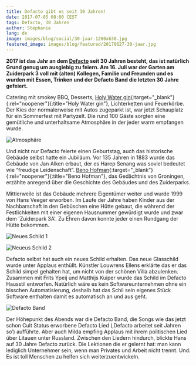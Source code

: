 ```yaml
---
title: Defacto gibt es seit 30 Jahren!
date: 2017-07-05 08:00 CEST
tags: Defacto, 30 Jahren
author: Stéphanie
lang: de
image: images/blog/social/30-jaar-1200x630.jpg
featured_image: images/blog/featured/20170627-30-jaar.jpg
---
```


**2017 ist das Jahr an dem [Defacto](/uber-uns/) seit 30 Jahren besteht, das ist natürlich Grund genug um ausgiebig zu feiern. Am 16. Juli war der Garten am Zuiderpark 3 voll mit (alten) Kollegen, Familie und Freunden und es wurden mit Essen, Trinken und der Defacto Band die letzten 30 Jahre gefeiert.**

Catering mit smokey BBQ, Desserts, [Holy Water gin](http://holywater.church/){:target="_blank"}{:rel="noopener"}{:title="Holy Water gin"}, Lichterketten und Feuerkörbe. Der Kies der normalerweise mit Autos zugeparkt ist, war jetzt Schauplatz für ein Sommerfest mit Partyzelt. Die rund 100 Gäste sorgten eine gemütliche und unterhaltsame Atmosphäre in der jeder warm empfangen wurde.

![Atmosphäre](/images/blog/30-jaar-01.jpg)

Und nicht nur Defacto feierte einen Geburtstag, auch das historische Gebäude selbst hatte ein Jubiläum. Vor 135 Jahren in 1883 wurde das Gebäude von Jan Alken erbaut, der es Harep Senang was soviel bedeutet wie “freudige Leidenschaft”. [Beno Hofman](http://benohofman.nl/){:target="_blank"}{:rel="noopener"}{:title="Beno Hofman"}, das Gedächtnis von Groningen, erzählte anregend über die Geschichte des Gebäudes und des Zuiderparks.

Mittlerweile ist das Gebäude mehrere Eigentümer weiter und wurde 1999 von Hans Veeger erworben. Im Laufe der Jahre haben Kinder aus der Nachbarschaft in den Gebüschen eine Hütte gebaut, die während der Festlichkeiten mit einer eigenen Hausnummer gewürdigt wurde und zwar dem 'Zuiderpark 3A'. Zu Ehren davon konnte jeder einen Rundgang der Hütte bekommen.

![Neues Schild 1](/images/blog/30-jaar-02.jpg)

![Neueus Schild 2](/images/blog/30-jaar-03.jpg)

Defacto selbst hat auch ein neues Schild erhalten. Das neue Glasschild wurde unter Applaus enthüllt. Künstler Louwrens Ellens erklärte das er das Schild simpel gehalten hat, um nicht von der schönen Villa abzulenken. Zusammen mit Frits Ypeij und Matthijs Kuiper wurde das Schild im Defacto Hausstil entworfen. Natürlich wäre es kein Softwareunternehmen ohne ein bisschen Automatisierung, deshalb hat das Schil sein eigenes Stück Software enthalten damit es automatisch an und aus geht.

![Defacto Band](/images/blog/30-jaar-04.jpg)

Der Höhepunkt des Abends war die Defacto Band, die Songs wie das jetzt schon Cult Status erworbene Defacto Lied (‚Defacto arbeitet seit Jahren so’) aufführte. Aber auch Milda empfing Applaus mit ihrem politischen Lied über Litauen unter Russland. Zwischen den Liedern hindurch, blickte Hans auf 30 Jahre Defacto zurück. Die Lektionen die er gelernt hat: man kann lediglich Unternehmer sein, wenn man Privates und Arbeit nicht trennt. Und: Es ist toll Menschen zu helfen sich weiterzuentwickeln.
